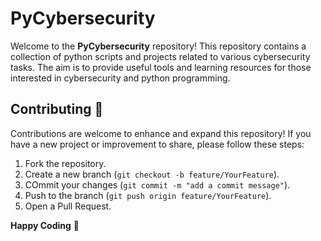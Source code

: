 # PyCybersecurity

Welcome to the **PyCybersecurity** repository! This repository contains a collection of python scripts and projects related to various cybersecurity tasks. The aim is to provide useful tools and learning resources for those interested in cybersecurity and python programming.

## Contributing 🤝

Contributions are welcome to enhance and expand this repository! If you have a new project or improvement to share, please follow these steps:

1. Fork the repository.
2. Create a new branch (`git checkout -b feature/YourFeature`).
3. COmmit your changes (`git commit -m "add a commit message"`).
4. Push to the branch (`git push origin feature/YourFeature`).
5. Open a Pull Request.

**Happy Coding** 🚀